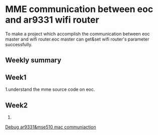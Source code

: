 MME communication between eoc and ar9331 wifi router
===================================================

To make a project which accomplish the communication between eoc master and wifi router.eoc master can get&set wifi router's parameter successfully.


Weekly summary
-------------------------


Week1
-------------------------------

1.understand the mme source code on eoc. 


Week2
-------------------------------

1. 
[Debug ar9331&mse510 mac communiaction](http://slides.com/wufengyi/deck#/)

      





